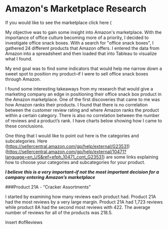 Amazon's Marketplace Research 
======

If you would like to see the marketplace click here (

My objective was to gain some insight into Amazon's marketplace. With the importance of office culture becoming more of a priority, I decided to investigate office snack boxes. With a search for "office snack boxes", I gathered 24 different products that Amazon offers. I entered the data from Amazon into a spreadsheet and then loaded that into Tableau to visualize what I found.

My end goal was to find some indicators that would help me narrow down a sweet spot to position my product–if I were to sell office snack boxes through Amazon. 

I found some interesting takeaways from my research that would give a marketing company an edge in positioning their office snack box product in the Amazon marketplace. One of the first discoveries that came to me was how Amazon ranks their products. I found that there is no correlation between the customer review rating and where Amazon ranks the product within a certain category. There is also no correlation between the number of reviews and a product’s rank. I have charts below showing how I came to these conclusions. 

One thing that I would like to point out here is the categories and subcategories. Here (https://sellercentral.amazon.com/gp/help/external/G23531) (https://sellercentral.amazon.com/gp/help/external/10471?language=en_US&ref=efph_10471_cont_G23531)
are some links explaining how to choose your categories and subcategories for your product. 
 
**_I believe this is a very important–if not the most important decision for a company entering Amazon’s marketplace_**



###Product 21A - “Cracker Assortments”

I started by examining how many reviews each product had. Product 21A had the most reviews by a very large margin. Product 21A had 1,723 reviews while product 8A had the second most reviews with 422. The average number of reviews for all of the products was 218.5. 

Insert #ofReviews

